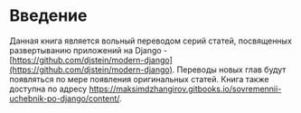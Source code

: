 # Введение

Данная книга является вольный переводом серий статей, посвященных развертыванию приложений на Django - [https://github.com/djstein/modern-django](https://github.com/djstein/modern-django). Переводы новых глав будут появляться по мере появления оригинальных статей. Книга также доступна по адресу https://maksimdzhangirov.gitbooks.io/sovremennii-uchebnik-po-django/content/.

